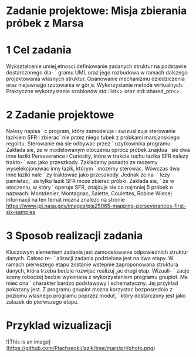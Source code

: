 # Zadanie projektowe: Misja zbierania próbek z Marsa



# 1 Cel zadania

Wykształcenie umiej˛etnosci definiowanie zadanych struktur na podstawie dostarczonego dia- ´
gramu UML oraz jego rozbudowa w ramach dalszego projektowania własnych struktur. 
Opanowanie mechanizmu dziedziczenia oraz niejawnego rzutowania w gór˛e. Wykorzystanie metoda
wirtualnych. Praktyczne wykorzystanie szablonów std::list<> oraz std::shared_ptr<>.


# 2 Zadanie projektowe

Nalezy napisa ˙ c program, który zamodeluje i zwizualizuje sterowanie łazikiem SFR i zbierac´
nie przez niego tubek z próbkami marsjanskiego regolitu. Sterowanie ma sie odbywac przez ´
uzytkownika programu. Zakłada sie, ze w modelowanym otoczeniu oprócz próbek znajdua ˙
sie dwa inne łaziki Perseverance i Curiosity, które w trakcie ruchu łazika SFR nalezy trakto- ˙
wac jako przeszkody. Zakładamy ponadto ze mozemy wyselekcjonowac inny łazik, którym ´
mozemy sterowac. Wówczas dwa inne łaziki nale ´ zy traktowac jako przeszkody. Jednak ze na- ˙
lezy pamietac,´ ze tylko łazik SFR moze zbierac próbki. Zakłada sie, ´ ze w otoczeniu, w który ˙
operuje SFR, znajduje sie co najmniej 5 próbek o nazwach: Montdenier, Montagnac, Salette,
Coulettes, Robine Wiecej informacji na ten temat mozna znalezc na stronie ´
https://www.jpl.nasa.gov/images/pia25065-mapping-perseverances-first-six-samples

# 3 Sposob realizacji zadania 
Kluczowym elementem zadania jest zamodelowanie odpowiednich struktur danych. Całosc re- ´
alizacji zadania podzielona jest na dwa etapy. W ramach pierwszego etapu zostanie wstepnie
zaproponowana struktura danych, która trzeba bedzie rozwijac realizuj ˛ac drugi etap. Wizuali- ´
zacje sceny roboczej bedzie wykonana z wykorzystaniem programu gnuplot. Ma miec ona ´
charakter bardzo podstawowy i schematyczny. Jej przykład pokazany jest. Z programu gnuplot mozna korzystac bezposrednio z poziomu własnego programu poprzez moduł, ´
który dostarczony jest jako zalazek do pierwszego etapu. 

# Przyklad wizualizacji

![This is an image] (https://github.com/Piachsecki/lazik/tree/main/prj/photo.png)

